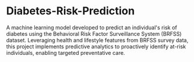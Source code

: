 # Diabetes-Risk-Prediction
A machine learning model developed to predict an individual's risk of diabetes using the Behavioral Risk Factor Surveillance System (BRFSS) dataset. Leveraging health and lifestyle features from BRFSS survey data, this project implements predictive analytics to proactively identify at-risk individuals, enabling targeted preventative care.
